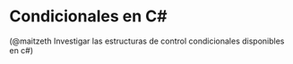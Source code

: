 # Condicionales en C\#

(@maitzeth Investigar las estructuras de control condicionales disponibles en c#)


